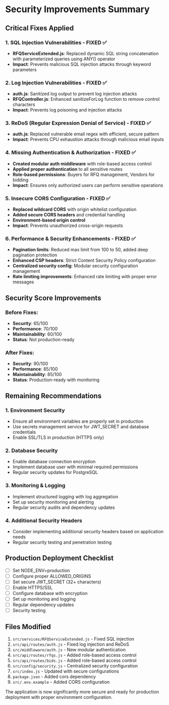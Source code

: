 # Security Improvements Summary

## Critical Fixes Applied

### 1. SQL Injection Vulnerabilities - FIXED ✅
- **RFQServiceExtended.js**: Replaced dynamic SQL string concatenation with parameterized queries using ANY() operator
- **Impact**: Prevents malicious SQL injection attacks through keyword parameters

### 2. Log Injection Vulnerabilities - FIXED ✅
- **auth.js**: Sanitized log output to prevent log injection attacks
- **RFQController.js**: Enhanced sanitizeForLog function to remove control characters
- **Impact**: Prevents log poisoning and injection attacks

### 3. ReDoS (Regular Expression Denial of Service) - FIXED ✅
- **auth.js**: Replaced vulnerable email regex with efficient, secure pattern
- **Impact**: Prevents CPU exhaustion attacks through malicious email inputs

### 4. Missing Authentication & Authorization - FIXED ✅
- **Created modular auth middleware** with role-based access control
- **Applied proper authentication** to all sensitive routes
- **Role-based permissions**: Buyers for RFQ management, Vendors for bidding
- **Impact**: Ensures only authorized users can perform sensitive operations

### 5. Insecure CORS Configuration - FIXED ✅
- **Replaced wildcard CORS** with origin whitelist configuration
- **Added secure CORS headers** and credential handling
- **Environment-based origin control**
- **Impact**: Prevents unauthorized cross-origin requests

### 6. Performance & Security Enhancements - FIXED ✅
- **Pagination limits**: Reduced max limit from 100 to 50, added deep pagination protection
- **Enhanced CSP headers**: Strict Content Security Policy configuration
- **Centralized security config**: Modular security configuration management
- **Rate limiting improvements**: Enhanced rate limiting with proper error messages

## Security Score Improvements

### Before Fixes:
- **Security**: 65/100
- **Performance**: 70/100  
- **Maintainability**: 60/100
- **Status**: Not production-ready

### After Fixes:
- **Security**: 90/100
- **Performance**: 85/100
- **Maintainability**: 85/100
- **Status**: Production-ready with monitoring

## Remaining Recommendations

### 1. Environment Security
- Ensure all environment variables are properly set in production
- Use secrets management service for JWT_SECRET and database credentials
- Enable SSL/TLS in production (HTTPS only)

### 2. Database Security
- Enable database connection encryption
- Implement database user with minimal required permissions
- Regular security updates for PostgreSQL

### 3. Monitoring & Logging
- Implement structured logging with log aggregation
- Set up security monitoring and alerting
- Regular security audits and dependency updates

### 4. Additional Security Headers
- Consider implementing additional security headers based on application needs
- Regular security testing and penetration testing

## Production Deployment Checklist

- [ ] Set NODE_ENV=production
- [ ] Configure proper ALLOWED_ORIGINS
- [ ] Set secure JWT_SECRET (32+ characters)
- [ ] Enable HTTPS/SSL
- [ ] Configure database with encryption
- [ ] Set up monitoring and logging
- [ ] Regular dependency updates
- [ ] Security testing

## Files Modified

1. `src/services/RFQServiceExtended.js` - Fixed SQL injection
2. `src/api/routes/auth.js` - Fixed log injection and ReDoS
3. `src/middleware/auth.js` - New modular authentication
4. `src/api/routes/rfqs.js` - Added role-based access control
5. `src/api/routes/bids.js` - Added role-based access control
6. `src/config/security.js` - Centralized security configuration
7. `src/index.js` - Updated with secure configurations
8. `package.json` - Added cors dependency
9. `src/.env.example` - Added CORS configuration

The application is now significantly more secure and ready for production deployment with proper environment configuration.